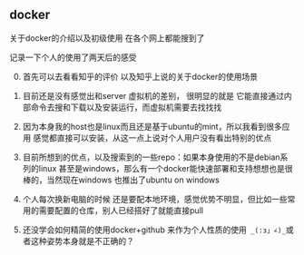 docker
---

关于docker的介绍以及初级使用 在各个网上都能搜到了

记录一下个人的使用了两天后的感受

0. 首先可以去看看知乎的评价 以及知乎上说的关于docker的使用场景

1. 目前还是没有感觉出和server 虚拟机的差别， 很明显的就是 它能直接通过内部命令去搜和下载以及安装运行，而虚拟机需要去找找找

2. 因为本身我的host也是linux而且还是基于ubuntu的mint，所以我看到很多应用 感觉都直接可以安装，从这一点上说对个人用户没有看出特别的优点

3. 目前所想到的优点，以及搜索到的一些repo：如果本身使用的不是debian系列的linux 甚至是windows，那么有一个docker能快速部署和支持想想也是很棒的，当然现在windows 也推出了ubuntu on windows

4. 个人每次换新电脑的时候 还是要配本地环境，感觉优势不明显，但比如一些常用的需要配置的仓库，别人已经搭好了就能直接pull

5. 还没学会如何精简的使用docker+github 来作为个人性质的使用` _(:з」∠)_`或者这种姿势本身就是不正确的？


